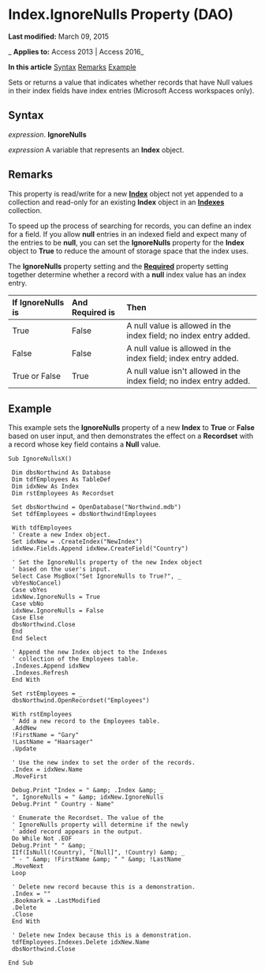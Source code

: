 
# Index.IgnoreNulls Property (DAO)

 **Last modified:** March 09, 2015

 _ **Applies to:** Access 2013 | Access 2016_

 **In this article**
[Syntax](#sectionSection0)
[Remarks](#sectionSection1)
[Example](#sectionSection2)


Sets or returns a value that indicates whether records that have Null values in their index fields have index entries (Microsoft Access workspaces only).

## Syntax
<a name="sectionSection0"> </a>

 _expression_. **IgnoreNulls**

 _expression_ A variable that represents an **Index** object.


## Remarks
<a name="sectionSection1"> </a>

 This property is read/write for a new **[Index](92c32cad-ec8a-1243-1d18-83f50b269ecb.md)** object not yet appended to a collection and read-only for an existing **Index** object in an **[Indexes](26450e85-c79d-b12a-d760-dfc89c37f36c.md)** collection.

To speed up the process of searching for records, you can define an index for a field. If you allow  **null** entries in an indexed field and expect many of the entries to be **null**, you can set the **IgnoreNulls** property for the **Index** object to **True** to reduce the amount of storage space that the index uses.

The  **IgnoreNulls** property setting and the **[Required](2f1dbdeb-a37a-59b2-fdc2-f16c7ae1a575.md)** property setting together determine whether a record with a **null** index value has an index entry.



|**If IgnoreNulls is**|**And Required is**|**Then**|
|:-----|:-----|:-----|
|True|False|A null value is allowed in the index field; no index entry added.|
|False|False|A null value is allowed in the index field; index entry added.|
|True or False|True|A null value isn't allowed in the index field; no index entry added.|

## Example
<a name="sectionSection2"> </a>

This example sets the  **IgnoreNulls** property of a new **Index** to **True** or **False** based on user input, and then demonstrates the effect on a **Recordset** with a record whose key field contains a **Null** value.


```
Sub IgnoreNullsX() 
 
 Dim dbsNorthwind As Database 
 Dim tdfEmployees As TableDef 
 Dim idxNew As Index 
 Dim rstEmployees As Recordset 
 
 Set dbsNorthwind = OpenDatabase("Northwind.mdb") 
 Set tdfEmployees = dbsNorthwind!Employees 
 
 With tdfEmployees 
 ' Create a new Index object. 
 Set idxNew = .CreateIndex("NewIndex") 
 idxNew.Fields.Append idxNew.CreateField("Country") 
 
 ' Set the IgnoreNulls property of the new Index object 
 ' based on the user's input. 
 Select Case MsgBox("Set IgnoreNulls to True?", _ 
 vbYesNoCancel) 
 Case vbYes 
 idxNew.IgnoreNulls = True 
 Case vbNo 
 idxNew.IgnoreNulls = False 
 Case Else 
 dbsNorthwind.Close 
 End 
 End Select 
 
 ' Append the new Index object to the Indexes 
 ' collection of the Employees table. 
 .Indexes.Append idxNew 
 .Indexes.Refresh 
 End With 
 
 Set rstEmployees = _ 
 dbsNorthwind.OpenRecordset("Employees") 
 
 With rstEmployees 
 ' Add a new record to the Employees table. 
 .AddNew 
 !FirstName = "Gary" 
 !LastName = "Haarsager" 
 .Update 
 
 ' Use the new index to set the order of the records. 
 .Index = idxNew.Name 
 .MoveFirst 
 
 Debug.Print "Index = " &amp; .Index &amp; _ 
 ", IgnoreNulls = " &amp; idxNew.IgnoreNulls 
 Debug.Print " Country - Name" 
 
 ' Enumerate the Recordset. The value of the 
 ' IgnoreNulls property will determine if the newly 
 ' added record appears in the output. 
 Do While Not .EOF 
 Debug.Print " " &amp; _ 
 IIf(IsNull(!Country), "[Null]", !Country) &amp; _ 
 " - " &amp; !FirstName &amp; " " &amp; !LastName 
 .MoveNext 
 Loop 
 
 ' Delete new record because this is a demonstration. 
 .Index = "" 
 .Bookmark = .LastModified 
 .Delete 
 .Close 
 End With 
 
 ' Delete new Index because this is a demonstration. 
 tdfEmployees.Indexes.Delete idxNew.Name 
 dbsNorthwind.Close 
 
End Sub 

```

